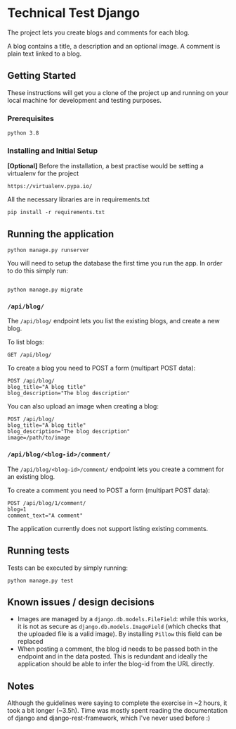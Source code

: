 # Technical Test Django
The project lets you create blogs and comments for each blog.

A blog contains a title, a description and an optional image.
A comment is plain text linked to a blog.

## Getting Started

These instructions will get you a clone of the project up and running on your local machine for development and testing purposes.
### Prerequisites
```
python 3.8
```
### Installing and Initial Setup

**[Optional]** 
Before the installation, a best practise would be setting a virtualenv for the project 

```
https://virtualenv.pypa.io/
```

All the necessary libraries are in requirements.txt
```
pip install -r requirements.txt
```

## Running the application

```
python manage.py runserver
```

You will need to setup the database the first time you run the app. In order to
do this simply run:
```

python manage.py migrate
```

### `/api/blog/`

The `/api/blog/` endpoint lets you list the existing blogs, and create a new
blog.

To list blogs:
```
GET /api/blog/
```

To create a blog you need to POST a form (multipart POST data):
```
POST /api/blog/
blog_title="A blog title"
blog_description="The blog description"
```

You can also upload an image when creating a blog:
```
POST /api/blog/
blog_title="A blog title"
blog_description="The blog description"
image=/path/to/image
```

### `/api/blog/<blog-id>/comment/`

The `/api/blog/<blog-id>/comment/` endpoint lets you create a comment for an
existing blog.

To create a comment you need to POST a form (multipart POST data):
```
POST /api/blog/1/comment/
blog=1
comment_text="A comment"
```

The application currently does not support listing existing comments.


## Running tests
Tests can be executed by simply running:
```
python manage.py test
```

## Known issues / design decisions
- Images are managed by a `django.db.models.FileField`: while this works, it is
  not as secure as `django.db.models.ImageField` (which checks that the
  uploaded file is a valid image). By installing `Pillow` this field can be
  replaced
- When posting a comment, the blog id needs to be passed both in the endpoint
  and in the data posted. This is redundant and ideally the application should
  be able to infer the blog-id from the URL directly.

## Notes
Although the guidelines were saying to complete the exercise in ~2 hours, it
took a bit longer (~3.5h). Time was mostly spent reading the documentation of
django and django-rest-framework, which I've never used before :)

